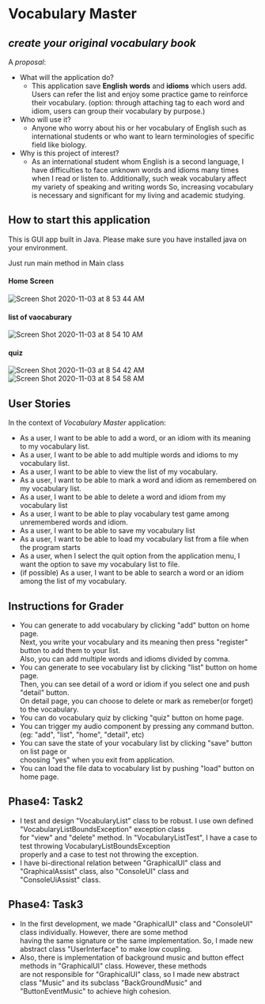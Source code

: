 # Vocabulary Master

## *create your original vocabulary book*

A *proposal*:
- What will the application do?
    - This application save **English** **words** and **idioms** which users add. 
    Users can refer the list and enjoy some practice game to reinforce their vocabulary. 
    (option: through attaching tag to each word and idiom, users can group their vocabulary by purpose.)
- Who will use it?
    - Anyone who worry about his or her vocabulary of English such as international students or 
    who want to learn terminologies of specific field like biology.
- Why is this project of interest?
    - As an international student whom English is a second language, I have difficulties to face unknown words and idioms 
    many times when I read or listen to. Additionally, such weak vocabulary affect my variety of speaking and writing words
    So, increasing vocabulary is necessary and significant for my living and academic studying.

## How to start this application
This is GUI app built in Java. Please make sure you have installed java on your environment.

Just run main method in Main class
#### Home Screen
![Screen Shot 2020-11-03 at 8 53 44 AM](https://user-images.githubusercontent.com/38684796/98016099-69b84400-1db2-11eb-865f-85597f4f0144.png)
#### list of vaocaburary
![Screen Shot 2020-11-03 at 8 54 10 AM](https://user-images.githubusercontent.com/38684796/98016107-6de46180-1db2-11eb-816d-efa6a62aa419.png)
#### quiz
![Screen Shot 2020-11-03 at 8 54 42 AM](https://user-images.githubusercontent.com/38684796/98016112-6e7cf800-1db2-11eb-90eb-481dee4b467a.png)
![Screen Shot 2020-11-03 at 8 54 58 AM](https://user-images.githubusercontent.com/38684796/98016114-6f158e80-1db2-11eb-87f7-8c3aefe2c0d9.png)

## User Stories
In the context of *Vocabulary Master* application:
- As a user, I want to be able to add a word, or an idiom with its meaning to my vocabulary list.
- As a user, I want to be able to add multiple words and idioms to my vocabulary list.
- As a user, I want to be able to view the list of my vocabulary.
- As a user, I want to be able to mark a word and idiom as remembered on my vocabulary list.
- As a user, I want to be able to delete a word and idiom from my vocabulary list
- As a user, I want to be able to play vocabulary test game among unremembered words and idiom.
- As a user, I want to be able to save my vocabulary list
- As a user, I want to be able to load my vocabulary list from a file when the program starts
- As a user, when I select the quit option from the application menu, I want the option to save my vocabulary list to file. 
- (if possible) As a user, I want to be able to search a word or an idiom among the list of my vocabulary.

## Instructions for Grader
- You can generate to add vocabulary by clicking "add" button on home page.<br>
Next, you write your vocabulary and its meaning then press "register" button to add them to your list.<br>
Also, you can add multiple words and idioms divided by comma.
- You can generate to see vocabulary list by clicking "list" button on home page.<br>
Then, you can see detail of a word or idiom if you select one and push "detail" button.<br>
On detail page, you can choose to delete or mark as remeber(or forget) to the vocabulary.
- You can do vocabulary quiz by clicking "quiz" button on home page.
- You can trigger my audio component by pressing any command button. (eg: "add", "list", "home", "detail", etc)
- You can save the state of your vocabulary list by clicking "save" button on list page or<br>
choosing "yes" when you exit from application.
- You can load the file data to vocabulary list by pushing "load" button on home page.

## Phase4: Task2
- I test and design "VocabularyList" class to be robust. I use own defined "VocabularyListBoundsException" exception class<br>
 for "view" and "delete" method. In "VocabularyListTest", I have a case to test throwing VocabularyListBoundsException <br>
properly and a case to test not throwing the exception.
- I have bi-directional relation between "GraphicalUI" class and "GraphicalAssist" class, also "ConsoleUI" class and <br>
"ConsoleUiAssist" class.

## Phase4: Task3
- In the first development, we made "GraphicalUI" class and "ConsoleUI" class individually. However, there are some method <br>
having the same signature or the same implementation. So, I made new abstract class "UserInterface" to make low coupling.<br> 
- Also, there is implementation of background music and button effect methods in "GraphicalUI" class. However, these methods <br>
are not responsible for "GraphicalUI" class, so I made new abstract class "Music" and its subclass "BackGroundMusic" and <br>
"ButtonEventMusic" to achieve high cohesion.
